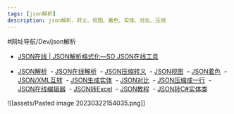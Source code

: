 ```yaml
---
tags: [json解析]
description: json解析、转义、视图、着色、实体、对比、压缩
---
```


#网址导航/Dev/json解析 

- [JSON在线 | JSON解析格式化—SO JSON在线工具](https://www.sojson.com/)

-   [JSON解析](https://www.sojson.com/)
 -   [JSON在线解析](https://www.sojson.com/simple_json.html)
 -   [JSON压缩转义](https://www.sojson.com/yasuo.html)
 -   [JSON视图](https://www.sojson.com/editor.html)
 -   [JSON着色](https://www.sojson.com/jsonfmt.html)
 -   [JSON/XML互转](https://www.sojson.com/json2xml/)
 -   [JSON生成实体](https://www.sojson.com/json2entity.html)
 -   [JSON对比](https://www.sojson.com/jsondiff.html)
 -   [JSON压缩成一行](https://www.sojson.com/yasuoyihang.html)
 -   [JSON在线编辑器](https://www.sojson.com/json/json_online.html)
 -   [JSON转Excel](https://www.sojson.com/json2excel.html)
 -   [JSON教程](https://www.sojson.com/json/json_index.html)
 -   [JSON转C#实体类](https://www.sojson.com/json2csharp.html)

![[assets/Pasted image 20230322154035.png]]

